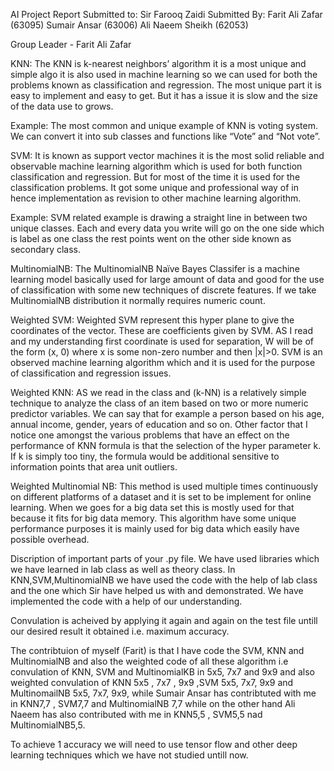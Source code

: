 
AI Project Report
Submitted to: Sir Farooq Zaidi 
Submitted By: Farit Ali Zafar (63095)
Sumair Ansar (63006)
Ali Naeem Sheikh (62053)

Group Leader - Farit Ali Zafar

KNN:
The KNN is k-nearest neighbors’ algorithm it is a most unique and simple algo it is also used in machine learning so we can used for both the problems known as classification and regression. The most unique part it is easy to implement and easy to get. But it has a issue it is slow and the size of the data use to grows.

Example:
The most common and unique example of KNN is voting system. We can convert it into sub classes and functions like “Vote” and “Not vote”.

SVM:
It is known as support vector machines it is the most solid reliable and observable machine learning algorithm which is used for both function classification and regression. But for most of the time it is used for the classification problems. It got some unique and professional way of in hence implementation as revision to other machine learning algorithm.


Example:
SVM related example is drawing a straight line in between two unique classes. Each and every data you write will go on the one side which is label as one class the rest points went on the other side known as secondary class.

MultinomialNB:
The MultinomialNB Naïve Bayes Classifer is a machine learning model basically used for large amount of data and good for the use of classification with some new techniques of discrete features. If we take MultinomialNB distribution it normally requires numeric count.

Weighted SVM:
Weighted SVM represent this hyper plane to give the coordinates of the vector. These are coefficients given by SVM.
AS I read and my understanding first coordinate is used for separation, W will be of the form (x, 0) where x is some non-zero number and then |x|>0.
SVM is an observed machine learning algorithm which and it is used for the purpose of classification and regression issues.


Weighted KNN:
AS we read in the class and (k-NN) is a relatively simple technique to analyze the class of an item based on two or more numeric predictor variables. We can say that for example a person based on his age, annual income, gender, years of education and so on. 
Other factor that I notice one amongst the various problems that have an effect on the performance of KNN formula is that the selection of the hyper parameter k. If k is simply too tiny, the formula would be additional sensitive to information points that area unit outliers.

Weighted Multinomial NB:
This method is used multiple times continuously on different platforms of a dataset and it is set to be implement for online learning. 
When we goes for a big data set this is mostly used for that because it fits for big data memory.
This algorithm have some unique performance purposes it is mainly used for big data which easily have possible overhead.

Discription of important parts of your .py file. 
We have used libraries which we have learned in lab class as well as theory class. In KNN,SVM,MultinomialNB we have used the code with the help of lab class and the one which Sir have helped us with and demonstrated. We have implemented the code with a help of our understanding.

Convulation is acheived by applying it again and again on the test file untill our desired result it obtained i.e. maximum accuracy.

The contribtuion of myself (Farit) is that I have code the SVM, KNN and MultinomialNB and also the weighted code of all these algorithm i.e convulation of KNN, SVM and MultinomialKB in 5x5, 7x7 and 9x9 and also weighted convulation of KNN 5x5 , 7x7 , 9x9 ,SVM 5x5, 7x7, 9x9 and MultinomailNB 5x5, 7x7, 9x9, while Sumair Ansar has contribtuted with me in KNN7,7 , SVM7,7 and MultinomialNB 7,7 while on the other hand Ali Naeem has also contributed with me in KNN5,5 , SVM5,5 nad MultinomialNB5,5.

To achieve 1 accuracy we will need to use tensor flow and other deep learning techniques which we have not studied untill now.
